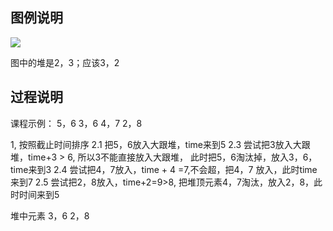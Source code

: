 ## 图例说明
![](https://assets.zaqbest.com/2023/02/03/63dc6d7aa5b3a.png)

图中的堆是2，3；应该3，2

## 过程说明
课程示例：
5，6
3，6
4，7
2，8

1, 按照截止时间排序
2.1 把5，6放入大跟堆，time来到5
2.3 尝试把3放入大跟堆，time+3 > 6, 所以3不能直接放入大跟堆，
    此时把5，6淘汰掉，放入3，6，time来到3
2.4 尝试把4，7放入，time + 4 =7,不会超，把4，7 放入，此时time来到7
2.5 尝试把2，8放入，time+2=9>8, 把堆顶元素4，7淘汰，放入2，8，此时时间来到5

堆中元素
3，6
2，8